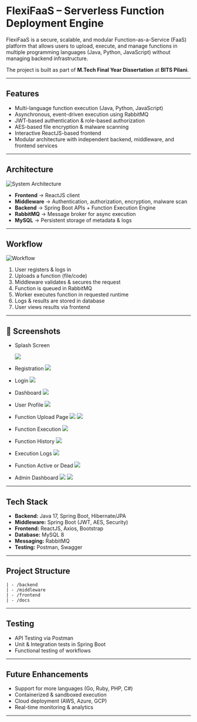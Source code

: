 # FlexiFaaS – Serverless Function Deployment Engine

FlexiFaaS is a secure, scalable, and modular Function-as-a-Service (FaaS) platform that allows users to upload, execute, and manage functions in multiple programming languages (Java, Python, JavaScript) without managing backend infrastructure.

The project is built as part of **M.Tech Final Year Dissertation** at **BITS Pilani**.

---

## Features

- Multi-language function execution (Java, Python, JavaScript)
- Asynchronous, event-driven execution using RabbitMQ
- JWT-based authentication & role-based authorization
- AES-based file encryption & malware scanning
- Interactive ReactJS-based frontend
- Modular architecture with independent backend, middleware, and frontend services

---

## Architecture

![System Architecture](./docs/system-architecture.png)

- **Frontend** → ReactJS client
- **Middleware** → Authentication, authorization, encryption, malware scan
- **Backend** → Spring Boot APIs + Function Execution Engine
- **RabbitMQ** → Message broker for async execution
- **MySQL** → Persistent storage of metadata & logs

---

## Workflow

![Workflow](./docs/workflow.png)

1. User registers & logs in
2. Uploads a function (file/code)
3. Middleware validates & secures the request
4. Function is queued in RabbitMQ
5. Worker executes function in requested runtime
6. Logs & results are stored in database
7. User views results via frontend

---

## 📸 Screenshots

- Splash Screen

  ![](./docs/screenshots/splashscreen.png)

- Registration
  ![](./docs/screenshots/registration.png)
- Login
  ![](./docs/screenshots/login.2png.png)
- Dashboard
  ![](./docs/screenshots/dashboard.png)

- User Profile
  ![](./docs/screenshots/userprofile.png)

- Function Upload Page
  ![](./docs/screenshots/functionUpload.png)
  ![](./docs/screenshots/functionUpload2.png)

- Function Execution
  ![](./docs/screenshots/FunctionExecution.png)
- Function History
  ![](./docs/screenshots/FunctionHistory.png)
- Execution Logs
  ![](./docs/screenshots/ExecutionLogs.png)

- Function Active or Dead
  ![](./docs/screenshots/ActiveOrDead.png)

- Admin Dashboard
  ![](./docs/screenshots/AdminDashboard.png)
  ![](./docs/screenshots/AdminFunctionOverview.png)

---

## Tech Stack

- **Backend:** Java 17, Spring Boot, Hibernate/JPA
- **Middleware:** Spring Boot (JWT, AES, Security)
- **Frontend:** ReactJS, Axios, Bootstrap
- **Database:** MySQL 8
- **Messaging:** RabbitMQ
- **Testing:** Postman, Swagger

---

## Project Structure

```
| - /backend
| - /middleware
| - /frontend
| - /docs
```

---

## Testing

- API Testing via Postman
- Unit & Integration tests in Spring Boot
- Functional testing of workflows

---

## Future Enhancements

- Support for more languages (Go, Ruby, PHP, C#)
- Containerized & sandboxed execution
- Cloud deployment (AWS, Azure, GCP)
- Real-time monitoring & analytics

---
